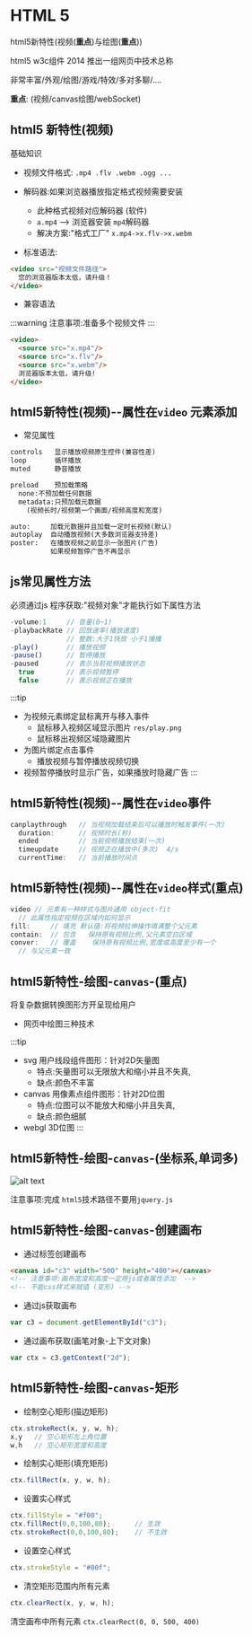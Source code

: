 # HTML 5

html5新特性(视频(**重点**)与绘图(**重点**))     

html5 w3c组件 2014 推出一组网页中技术总称

非常丰富/外观/绘图/游戏/特效/多对多聊/....

**重点**: (视频/canvas绘图/webSocket)

## html5 新特性(视频)

基础知识

- 视频文件格式: `.mp4 .flv .webm .ogg ...`
- 解码器:如果浏览器播放指定格式视频需要安装
  - 此种格式视频对应解码器 (软件)
  - `a.mp4`  --> 浏览器安装 `mp4`解码器
  - 解决方案:"格式工厂" `x.mp4->x.flv->x.webm`

- 标准语法: 

```html
<video src="视频文件路径">
  您的浏览器版本太低，请升级！
</video>
```

- 兼容语法

:::warning
注意事项:准备多个视频文件
:::

```html
<video>
  <source src="x.mp4"/>
  <source src="x.flv"/>
  <source src="x.webm"/>
  浏览器版本太低，请升级!
</video>
```

## html5新特性(视频)--属性在`video` 元素添加

- 常见属性

```html
controls   显示播放视频原生控件(兼容性差)
loop       循环播放
muted      静音播放

preload    预加载策略
  none:不预加载任何数据
  metadata:只预加载元数据
    (视频长时/视频第一个画面/视频高度和宽度)

auto:     加载元数据并且加载一定时长视频(默认)
autoplay  自动播放视频(大多数浏览器支持差)
poster:   在播放视频之前显示一张图片(广告)
          如果视频暂停广告不再显示
```

## js常见属性方法

必须通过js 程序获取:"视频对象"才能执行如下属性方法

```js
-volume:1     // 音量(0~1)
-playbackRate // 回放速率(播放速度)  
              // 整数:大于1快放 小于1慢播
-play()       // 播放视频
-pause()      // 暂停播放
-paused       // 表示当前视频播放状态
  true        // 表示视频暂停
  false       // 表示视频正在播放
```
:::tip
- 为视频元素绑定鼠标离开与移入事件 
  - 鼠标移入视频区域显示图片 `res/play.png`
  - 鼠标移出视频区域隐藏图片
- 为图片绑定点击事件
  - 播放视频与暂停播放视频切换
- 视频暂停播放时显示广告，如果播放时隐藏广告
:::

## html5新特性(视频)--属性在`video`事件

```js
canplaythrough   // 当视频加载结束后可以播放时触发事件(一次)
  duration:      // 视频时长(秒)
  ended          // 当前视频播放结束(一次)
  timeupdate     // 视频正在播放中(多次)  4/s
  currentTime:   // 当前播放时间点
```

## html5新特性(视频)--属性在`video`样式(重点)

```js
video // 元素有一种样式与图片通用 object-fit
  // 此属性指定视频在区域内如何显示
fill:     // 填充 默认值:将视频拉伸操作填满整个父元素
contain:  // 包含   保持原有视频比例,父元素空白区域
conver:   // 覆盖    保持原有视频比例,宽度或高度至少有一个
  // 与父元素一致
```

## html5新特性-绘图-`canvas`-(重点)

将复杂数据转换图形方开呈现给用户

- 网页中绘图三种技术

:::tip
- svg  用户线段组件图形：针对2D矢量图
  - 特点:矢量图可以无限放大和缩小并且不失真,
  - 缺点:颜色不丰富
- canvas 用像素点组件图形：针对2D位图
  - 特点:位图可以不能放大和缩小并且失真,
  - 缺点:颜色细腻
- webgl  3D位图
:::

## html5新特性-绘图-`canvas`-(坐标系,单词多)

![alt text](https://images.aftersoil.xyz/wiki/image/HTML5/canvas.png)

注意事项:完成 `html5`技术路径不要用`jquery.js`

## html5新特性-绘图-`canvas`-创建画布

- 通过标签创建画布
```html
<canvas id="c3" width="500" height="400"></canvas>
<!-- 注意事项:画布宽度和高度一定用js或者属性添加  -->
<!-- 不能css样式来赋值 (变形) -->
```

- 通过js获取画布
```js
var c3 = document.getElementById("c3");
```

- 通过画布获取(画笔对象-上下文对象)
```js
var ctx = c3.getContext("2d");
```

## html5新特性-绘图-`canvas`-矩形

- 绘制空心矩形(描边矩形)

```js
ctx.strokeRect(x, y, w, h);
x,y   // 空心矩形左上角位置
w,h   // 空心矩形宽度和高度
```

- 绘制实心矩形(填充矩形)

```js
ctx.fillRect(x, y, w, h);
```

- 设置实心样式
```js
ctx.fillStyle = "#f00";
ctx.fillRect(0,0,100,80);      // 生效
ctx.strokeRect(0,0,100,80);    // 不生效
```

- 设置空心样式
```js
ctx.strokeStyle = "#00f";
```

- 清空矩形范围内所有元素

```js
ctx.clearRect(x, y, w, h);
```

清空画布中所有元素 `ctx.clearRect(0, 0, 500, 400)`
